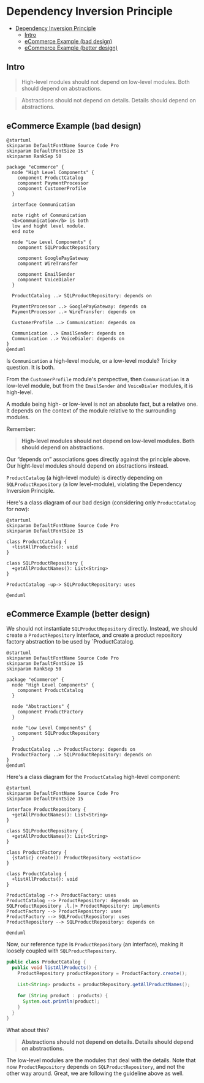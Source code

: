 # Dependency Inversion Principle

- [Dependency Inversion Principle](#dependency-inversion-principle)
  - [Intro](#intro)
  - [eCommerce Example (bad design)](#ecommerce-example-bad-design)
  - [eCommerce Example (better design)](#ecommerce-example-better-design)

## Intro

> High-level modules should not depend on low-level modules. Both should depend on abstractions.

> Abstractions should not depend on details. Details should depend on abstractions.

## eCommerce Example (bad design)

```plantuml
@startuml
skinparam DefaultFontName Source Code Pro
skinparam DefaultFontSize 15
skinparam RankSep 50

package "eCommerce" {
  node "High Level Components" {
    component ProductCatalog
    component PaymentProcessor
    component CustomerProfile
  }

  interface Communication

  note right of Communication
  <b>Communication</b> is both
  low and hight level module.
  end note

  node "Low Level Components" {
    component SQLProductRepository

    component GooglePayGateway
    component WireTransfer

    component EmailSender
    component VoiceDialer
  }

  ProductCatalog ..> SQLProductRepository: depends on

  PaymentProcessor ..> GooglePayGateway: depends on
  PaymentProcessor ..> WireTransfer: depends on

  CustomerProfile ..> Communication: depends on

  Communication ..> EmailSender: depends on
  Communication ..> VoiceDialer: depends on
}
@enduml
```

Is `Communication` a high-level module, or a low-level module? Tricky question. It is both.

From the `CustomerProfile` module's perspective, then `Communication` is a low-level module, but from the `EmailSender` and `VoiceDialer` modules, it is high-level.

A module being high- or low-level is not an absolute fact, but a relative one. It depends on the context of the module relative to the surrounding modules.

Remember:
> **High-level modules should not depend on low-level modules. Both should depend on abstractions.**

Our “depends on” associations goes directly against the principle above. Our hight-level modules should depend on abstractions instead.

`ProductCatalog` (a high-level module) is directly depending on `SQLProductRepository` (a low level-module), violating the Dependency Inversion Principle.

Here's a class diagram of our bad design (considering only `ProductCatalog` for now):

```plantuml
@startuml
skinparam DefaultFontName Source Code Pro
skinparam DefaultFontSize 15

class ProductCatalog {
  +listAllProducts(): void
}

class SQLProductRepository {
  +getAllProductNames(): List<String>
}

ProductCatalog -up-> SQLProductRepository: uses

@enduml
```

## eCommerce Example (better design)

We should not instantiate `SQLProductRepository` directly. Instead, we should create a `ProductRepository` interface, and create a product repository factory abstraction to be used by `ProductCatalog. 

```plantuml
@startuml
skinparam DefaultFontName Source Code Pro
skinparam DefaultFontSize 15
skinparam RankSep 50

package "eCommerce" {
  node "High Level Components" {
    component ProductCatalog
  }

  node "Abstractions" {
    component ProductFactory
  }

  node "Low Level Components" {
    component SQLProductRepository
  }

  ProductCatalog ..> ProductFactory: depends on
  ProductFactory ..> SQLProductRepository: depends on
}
@enduml
```

Here's a class diagram for the `ProductCatalog` high-level component:

```plantuml
@startuml
skinparam DefaultFontName Source Code Pro
skinparam DefaultFontSize 15

interface ProductRepository {
  +getAllProductNames(): List<String>
}

class SQLProductRepository {
  +getAllProductNames(): List<String>
}

class ProductFactory {
  {static} create(): ProductRepository <<static>>
}

class ProductCatalog {
  +listAllProducts(): void
}

ProductCatalog -r-> ProductFactory: uses
ProductCatalog --> ProductRepository: depends on
SQLProductRepository .l.|> ProductRepository: implements
ProductFactory --> ProductRepository: uses
ProductFactory --> SQLProductRepository: uses
ProductRepository --> SQLProductRepository: depends on

@enduml
```

Now, our reference type is `ProductRepository` (an interface), making it loosely coupled with `SQLProductRepository`.

```java
public class ProductCatalog {
  public void listAllProducts() {
    ProductRepository productRepository = ProductFactory.create();

    List<String> products = productRepository.getAllProductNames();

    for (String product : products) {
      System.out.println(product);
    }
  }
}
```

What about this?

> **Abstractions should not depend on details. Details should depend on abstractions.**

The low-level modules are the modules that deal with the details. Note that now `ProductRepository` depends on `SQLProductRepository`, and not the other way around. Great, we are following the guideline above as well.
